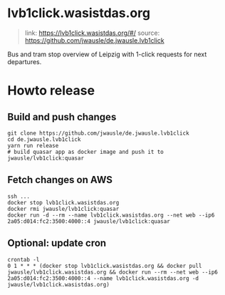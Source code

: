 # lvb1click.wasistdas.org

> link: https://lvb1click.wasistdas.org/#/
> source: https://github.com/jwausle/de.jwausle.lvb1click 

Bus and tram stop overview of Leipzig with 1-click requests for next departures.

# Howto release

## Build and push changes

```
git clone https://github.com/jwausle/de.jwausle.lvb1click
cd de.jwausle.lvb1click
yarn run release 
# build quasar app as docker image and push it to jwausle/lvb1click:quasar
```

## Fetch changes on AWS 

```
ssh ...
docker stop lvb1click.wasistdas.org 
docker rmi jwausle/lvb1click:quasar
docker run -d --rm --name lvb1click.wasistdas.org --net web --ip6 2a05:d014:fc2:3500:4000::4 jwausle/lvb1click:quasar 
```

## Optional: update cron

```
crontab -l 
0 1 * * * (docker stop lvb1click.wasistdas.org && docker pull jwausle/lvb1click.wasistdas.org && docker run --rm --net web --ip6 2a05:d014:fc2:3500:4000::4 --name lvb1click.wasistdas.org -d jwausle/lvb1click.wasistdas.org)
``` 
